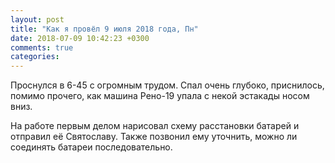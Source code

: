 ```yaml
---
layout: post
title: "Как я провёл 9 июля 2018 года, Пн"
date: 2018-07-09 10:42:23 +0300
comments: true
categories: 
---
```

Проснулся в 6-45 с огромным трудом. Спал очень глубоко, приснилось, помимо прочего, как машина Рено-19 упала с некой эстакады носом вниз.

На работе первым делом нарисовал схему расстановки батарей и отправил её Святославу. Также позвонил ему уточнить, можно ли соединять батареи последовательно.